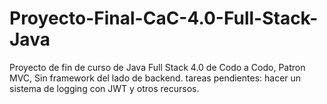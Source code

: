 # Proyecto-Final-CaC-4.0-Full-Stack-Java
Proyecto de fin de curso de Java Full Stack 4.0 de Codo a Codo, Patron MVC, Sin framework del lado de backend. tareas pendientes: hacer un sistema de logging con JWT y otros recursos.
